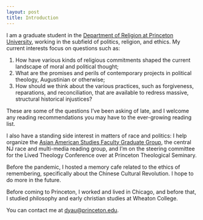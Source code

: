 ```yaml
---
layout: post
title: Introduction
---
```



I am a graduate student in the [Department of Religion at Princeton University](https://religion.princeton.edu/people/students/graduate-students/darren-yau/), working in the subfield of politics, religion, and ethics. My current interests focus on questions such as:

1. How have various kinds of religious commitments shaped the current landscape of moral and political thought; 
2. What are the promises and perils of contemporary projects in political theology, Augustinian or otherwise;  
3. How should we think about the various practices, such as forgiveness, reparations, and reconciliation, that are available to redress massive, structural historical injustices? 

These are some of the questions I’ve been asking of late, and I welcome any reading recommendations you may have to the ever-growing reading list.

I also have a standing side interest in matters of race and politics: I help organize the [Asian American Studies Faculty Graduate Group](https://ihum.princeton.edu/reading-groups/asian-american-studies-reading-group), the central NJ race and multi-media reading group, and I’m on the steering committee for the Lived Theology Conference over at Princeton Theological Seminary. 

Before the pandemic, I hosted a memory cafe related to the ethics of remembering, specifically about the Chinese Cultural Revolution. I hope to do more in the future. 

Before coming to Princeton, I worked and lived in Chicago, and before that, I studied philosophy and early christian studies at Wheaton College. 

You can contact me at dyau@princeton.edu.

